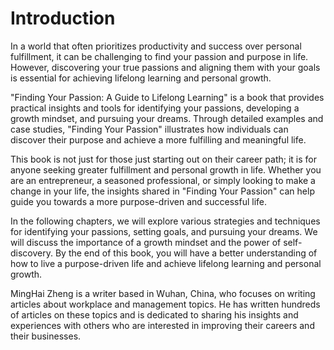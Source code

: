 # Introduction

In a world that often prioritizes productivity and success over personal fulfillment, it can be challenging to find your passion and purpose in life. However, discovering your true passions and aligning them with your goals is essential for achieving lifelong learning and personal growth.

"Finding Your Passion: A Guide to Lifelong Learning" is a book that provides practical insights and tools for identifying your passions, developing a growth mindset, and pursuing your dreams. Through detailed examples and case studies, "Finding Your Passion" illustrates how individuals can discover their purpose and achieve a more fulfilling and meaningful life.

This book is not just for those just starting out on their career path; it is for anyone seeking greater fulfillment and personal growth in life. Whether you are an entrepreneur, a seasoned professional, or simply looking to make a change in your life, the insights shared in "Finding Your Passion" can help guide you towards a more purpose-driven and successful life.

In the following chapters, we will explore various strategies and techniques for identifying your passions, setting goals, and pursuing your dreams. We will discuss the importance of a growth mindset and the power of self-discovery. By the end of this book, you will have a better understanding of how to live a purpose-driven life and achieve lifelong learning and personal growth.

MingHai Zheng is a writer based in Wuhan, China, who focuses on writing articles about workplace and management topics. He has written hundreds of articles on these topics and is dedicated to sharing his insights and experiences with others who are interested in improving their careers and their businesses.
